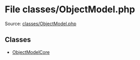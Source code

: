 File classes/ObjectModel.php
=========

Source: [classes/ObjectModel.php](https://github.com/PrestaShop/PrestaShop/blob/1.5.6.1/classes/ObjectModel.php)


Classes
-------

* [ObjectModelCore](class.ObjectModelCore.md)

